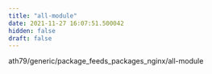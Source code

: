 ```yaml
---
title: "all-module"
date: 2021-11-27 16:07:51.500042
hidden: false
draft: false
---
```


ath79/generic/package_feeds_packages_nginx/all-module


